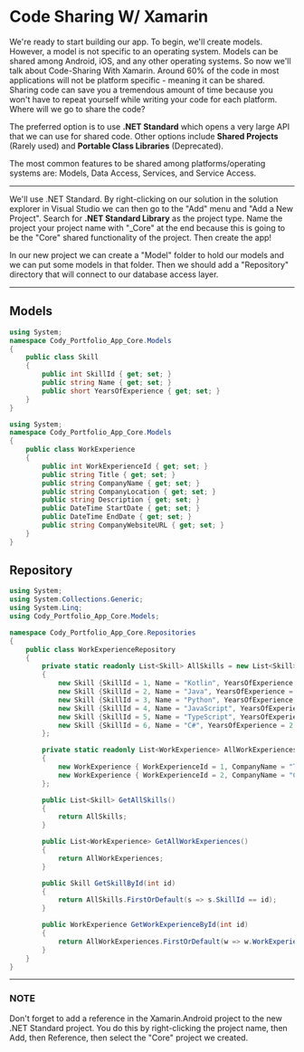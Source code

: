 # Code Sharing W/ Xamarin

We're ready to start building our app. To begin, we'll create models. However, a model is not specific to an operating system. Models can be shared among Android, iOS, and any other operating systems. So now we'll talk about Code-Sharing With Xamarin. Around 60% of the code in most applications will not be platform specific - meaning it can be shared. Sharing code can save you a tremendous amount of time because you won't have to repeat yourself while writing your code for each platform. Where will we go to share the code?

The preferred option is to use **.NET Standard** which opens a very large API that we can use for shared code. Other options include **Shared Projects** (Rarely used) and **Portable Class Libraries** (Deprecated).

The most common features to be shared among platforms/operating systems are: Models, Data Access, Services, and Service Access.

***

We'll use .NET Standard. By right-clicking on our solution in the solution explorer in Visual Studio we can then go to the "Add" menu and "Add a New Project". Search for **.NET Standard Library** as the project type. Name the project your project name with "_Core" at the end because this is going to be the "Core" shared functionality of the project. Then create the app!

In our new project we can create a "Model" folder to hold our models and we can put some models in that folder. Then we should add a "Repository" directory that will connect to our database access layer. 

***

## Models

```c#
using System;
namespace Cody_Portfolio_App_Core.Models
{
    public class Skill
    {
        public int SkillId { get; set; }
        public string Name { get; set; }
        public short YearsOfExperience { get; set; }
    }
}
```

```c#
using System;
namespace Cody_Portfolio_App_Core.Models
{
    public class WorkExperience
    {
        public int WorkExperienceId { get; set; }
        public string Title { get; set; }
        public string CompanyName { get; set; }
        public string CompanyLocation { get; set; }
        public string Description { get; set; }
        public DateTime StartDate { get; set; }
        public DateTime EndDate { get; set; }
        public string CompanyWebsiteURL { get; set; }
    }
}
```

## Repository

```c#
using System;
using System.Collections.Generic;
using System.Linq;
using Cody_Portfolio_App_Core.Models;

namespace Cody_Portfolio_App_Core.Repositories
{
    public class WorkExperienceRepository
    {
        private static readonly List<Skill> AllSkills = new List<Skill>()
        {
            new Skill {SkillId = 1, Name = "Kotlin", YearsOfExperience = 2 },
            new Skill {SkillId = 2, Name = "Java", YearsOfExperience = 5 },
            new Skill {SkillId = 3, Name = "Python", YearsOfExperience = 6 },
            new Skill {SkillId = 4, Name = "JavaScript", YearsOfExperience = 3 },
            new Skill {SkillId = 5, Name = "TypeScript", YearsOfExperience = 1 },
            new Skill {SkillId = 6, Name = "C#", YearsOfExperience = 2 }
        };

        private static readonly List<WorkExperience> AllWorkExperiences = new List<WorkExperience>()
        {
            new WorkExperience { WorkExperienceId = 1, CompanyName = "Textura", CompanyLocation = "Deerfield, IL", Title = "Software Engineer in Test Intern", StartDate = new DateTime(2015, 6, 1), EndDate = new DateTime(2016, 4, 1), Description = "Intern testing code using Selenium Webdriver", CompanyWebsiteURL = "Textura.com" },
            new WorkExperience { WorkExperienceId = 2, CompanyName = "CNA", CompanyLocation = "Chicago, IL", Title = "Lead Software Engineer in Test", StartDate = new DateTime(2016, 9, 1), EndDate = new DateTime(2017, 6, 1), Description = "Led team testing code using Selenium Webdriver", CompanyWebsiteURL = "Cna.com" }
        };

        public List<Skill> GetAllSkills()
        {
            return AllSkills;
        }

        public List<WorkExperience> GetAllWorkExperiences()
        {
            return AllWorkExperiences;
        }

        public Skill GetSkillById(int id)
        {
            return AllSkills.FirstOrDefault(s => s.SkillId == id);
        }

        public WorkExperience GetWorkExperienceById(int id)
        {
            return AllWorkExperiences.FirstOrDefault(w => w.WorkExperienceId == id);
        }
    }
}
```

***

### NOTE

Don't forget to add a reference in the Xamarin.Android project to the new .NET Standard project. You do this by right-clicking the project name, then Add, then Reference, then select the "Core" project we created.
